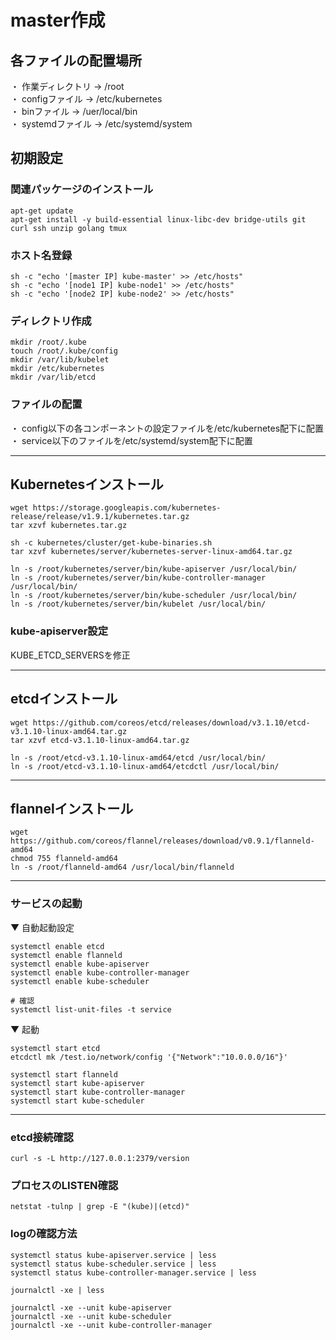 # master作成

## 各ファイルの配置場所
・ 作業ディレクトリ -> /root <br />
・ configファイル -> /etc/kubernetes <br />
・ binファイル -> /uer/local/bin <br />
・ systemdファイル -> /etc/systemd/system <br />

## 初期設定

### 関連パッケージのインストール
```
apt-get update
apt-get install -y build-essential linux-libc-dev bridge-utils git curl ssh unzip golang tmux
```

### ホスト名登録
```
sh -c "echo '[master IP] kube-master' >> /etc/hosts"
sh -c "echo '[node1 IP] kube-node1' >> /etc/hosts"
sh -c "echo '[node2 IP] kube-node2' >> /etc/hosts"
```

### ディレクトリ作成
```
mkdir /root/.kube
touch /root/.kube/config
mkdir /var/lib/kubelet
mkdir /etc/kubernetes
mkdir /var/lib/etcd
```

### ファイルの配置
・ config以下の各コンポーネントの設定ファイルを/etc/kubernetes配下に配置 <br />
・ service以下のファイルを/etc/systemd/system配下に配置

---

## Kubernetesインストール
```
wget https://storage.googleapis.com/kubernetes-release/release/v1.9.1/kubernetes.tar.gz
tar xzvf kubernetes.tar.gz

sh -c kubernetes/cluster/get-kube-binaries.sh
tar xzvf kubernetes/server/kubernetes-server-linux-amd64.tar.gz

ln -s /root/kubernetes/server/bin/kube-apiserver /usr/local/bin/
ln -s /root/kubernetes/server/bin/kube-controller-manager /usr/local/bin/
ln -s /root/kubernetes/server/bin/kube-scheduler /usr/local/bin/
ln -s /root/kubernetes/server/bin/kubelet /usr/local/bin/
```

### kube-apiserver設定
KUBE_ETCD_SERVERSを修正


---

## etcdインストール
```
wget https://github.com/coreos/etcd/releases/download/v3.1.10/etcd-v3.1.10-linux-amd64.tar.gz
tar xzvf etcd-v3.1.10-linux-amd64.tar.gz

ln -s /root/etcd-v3.1.10-linux-amd64/etcd /usr/local/bin/
ln -s /root/etcd-v3.1.10-linux-amd64/etcdctl /usr/local/bin/
```

---

## flannelインストール
```
wget https://github.com/coreos/flannel/releases/download/v0.9.1/flanneld-amd64
chmod 755 flanneld-amd64
ln -s /root/flanneld-amd64 /usr/local/bin/flanneld
```

---

### サービスの起動

▼ 自動起動設定
```
systemctl enable etcd
systemctl enable flanneld
systemctl enable kube-apiserver
systemctl enable kube-controller-manager
systemctl enable kube-scheduler

# 確認
systemctl list-unit-files -t service
```

▼ 起動
```
systemctl start etcd
etcdctl mk /test.io/network/config '{"Network":"10.0.0.0/16"}'

systemctl start flanneld
systemctl start kube-apiserver
systemctl start kube-controller-manager
systemctl start kube-scheduler
```

---

### etcd接続確認
```
curl -s -L http://127.0.0.1:2379/version
```

### プロセスのLISTEN確認
```
netstat -tulnp | grep -E "(kube)|(etcd)"
```

### logの確認方法
```
systemctl status kube-apiserver.service | less
systemctl status kube-scheduler.service | less
systemctl status kube-controller-manager.service | less

journalctl -xe | less

journalctl -xe --unit kube-apiserver
journalctl -xe --unit kube-scheduler
journalctl -xe --unit kube-controller-manager
```


